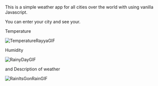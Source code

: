 This is a simple weather app for all cities over the world with using vanilla Javascript.


You can enter your city and see your.

Temperature

![TemperatureRayyaGIF](https://github.com/user-attachments/assets/d0c3adda-10b6-4d2d-b236-5c38219128eb) 

Humidity

![RainyDayGIF](https://github.com/user-attachments/assets/c24d7aa1-bc97-49fe-9e7e-75d44c324cd6) 


and Description of weather

![RainItsGonRainGIF](https://github.com/user-attachments/assets/c5ddff5f-9239-4803-b977-381ec8a45896)

